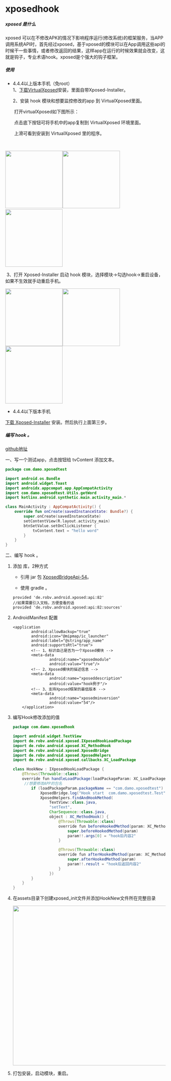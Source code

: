 

# xposedhook

##### xposed 是什么

xposed 可以在不修改APK的情况下影响程序运行(修改系统)的框架服务，当APP调用系统API时，首先经过xposed，基于xposed的模块可以在App调用这些api的时候干一些事情，或者修改返回的结果，这样app在运行的时候效果就会改变，这就是钩子，专业术语hook。xposed是个强大的钩子框架。



##### 使用

- 4.4.4以上版本手机（免root）  
  1、[下载VirtualXposed](https://github.com/damo2/xposedhook/raw/master/testapk/VirtualXposed_AOSP_0.17.3.apk)安装，里面自带Xposed-Installer。  

  2、安装 hook 模块和想要监控修改的app 到 VirtualXposed里面。

  ​	打开virtualXposed如下图所示：

  ​	点击底下按钮可将手机中的app复制到 VirtualXposed 环境里面。

  ​	上滑可看到安装到 VirtualXposed 里的程序。

  ​	

​		<img src="https://github.com/damo2/xposedhook/raw/master/testapk/image/img1.webp" width="180"/><img src="https://github.com/damo2/xposedhook/raw/master/testapk/image/img2.webp" width="180"/><img src="https://github.com/damo2/xposedhook/raw/master/testapk/image/img3.webp" width="180"/>



​		3、打开 Xposed-Installer 启动 hook 模块，选择模块->勾选hook->重启设备，如果不生效就手动重启手机。

<img src="https://github.com/damo2/xposedhook/raw/master/testapk/image/img4.webp" width="180"/><img src="https://github.com/damo2/xposedhook/raw/master/testapk/image/img5.webp" width="180"/><img src="https://github.com/damo2/xposedhook/raw/master/testapk/image/img6.webp" width="180"/>



- 4.4.4以下版本手机

[下载 Xposed-Installer](https://github.com/damo2/xposedhook/blob/master/testapk/de.robv.android.xposed.installer_v33_36570c.apk) 安装。然后执行上面第三步。







##### 编写 hook 。

[github地址](https://github.com/damo2/xposedhook)



一、写一个测试app，点击按钮给 tvContent 添加文本。

```kotlin
package com.damo.xposedtest

import android.os.Bundle
import android.widget.Toast
import androidx.appcompat.app.AppCompatActivity
import com.damo.xposedtest.Utils.getWord
import kotlinx.android.synthetic.main.activity_main.*

class MainActivity : AppCompatActivity() {
    override fun onCreate(savedInstanceState: Bundle?) {
        super.onCreate(savedInstanceState)
        setContentView(R.layout.activity_main)
        btnSetValue.setOnClickListener {
            tvContent.text = "hello word"
        }
    }
}
```

二、编写 hook 。

1. 添加 库，2种方式

   - 引用 jar 包 [XposedBridgeApi-54](https://github.com/damo2/xposedhook/raw/master/app/lib/XposedBridgeApi-54.jar)。

   - 使用 gradle 。

   ```
   provided 'de.robv.android.xposed:api:82'
   //如果需要引入文档，方便查看的话
   provided 'de.robv.android.xposed:api:82:sources'
   ```

   

2. AndroidManifest 配置

   ```
   <application
           android:allowBackup="true"
           android:icon="@mipmap/ic_launcher"
           android:label="@string/app_name"
           android:supportsRtl="true">
           <!-- 1、标识自己是否为一个Xposed模块 -->
           <meta-data
                   android:name="xposedmodule"
                   android:value="true"/>
           <!-- 2、Xposed模块的描述信息 -->
           <meta-data
                   android:name="xposeddescription"
                   android:value="hook例子"/>
           <!-- 3、支持Xposed框架的最低版本 -->
           <meta-data
                   android:name="xposedminversion"
                   android:value="54"/>
       </application>
   
   ```

   

3. 编写Hook修改添加的值

   ```java
   package com.damo.xposedhook
   
   import android.widget.TextView
   import de.robv.android.xposed.IXposedHookLoadPackage
   import de.robv.android.xposed.XC_MethodHook
   import de.robv.android.xposed.XposedBridge
   import de.robv.android.xposed.XposedHelpers
   import de.robv.android.xposed.callbacks.XC_LoadPackage
   
   class HookNew : IXposedHookLoadPackage {
       @Throws(Throwable::class)
       override fun handleLoadPackage(loadPackageParam: XC_LoadPackage.LoadPackageParam) {
       	//想要修改APP的包名
           if (loadPackageParam.packageName == "com.damo.xposedtest") {
               XposedBridge.log("Hook start  com.damo.xposedtest.Test")
               XposedHelpers.findAndHookMethod(
                   TextView::class.java,
                   "setText",
                   CharSequence::class.java,
                   object : XC_MethodHook() {
                       @Throws(Throwable::class)
                       override fun beforeHookedMethod(param: XC_MethodHook.MethodHookParam?) {
                           super.beforeHookedMethod(param)
                           param!!.args[0] = "hook后内容2"
                       }
   
                       @Throws(Throwable::class)
                       override fun afterHookedMethod(param: XC_MethodHook.MethodHookParam?) {
                           super.afterHookedMethod(param)
                           param!!.result = "hook后返回内容2"
                       }
                   })
           }
       }
   }
   
   ```

   

4. 在assets目录下创建xposed_init文件并添加HookNew文件所在完整目录

   <img src="https://github.com/damo2/xposedhook/raw/master/testapk/image/img8.webp" width="500"/>

5. 打包安装，启动模块，重启。

